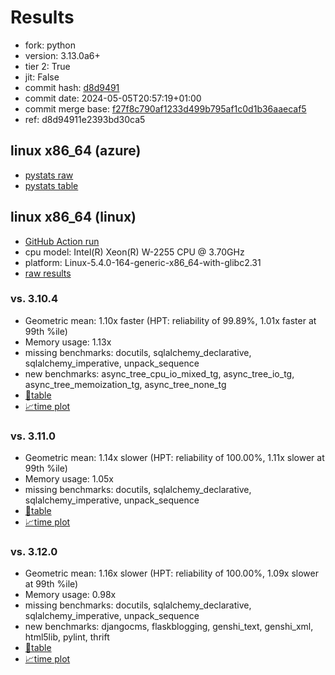 # Results

- fork: python
- version: 3.13.0a6+
- tier 2: True
- jit: False
- commit hash: [d8d9491](https://github.com/python/cpython/commit/d8d9491)
- commit date: 2024-05-05T20:57:19+01:00
- commit merge base: [f27f8c790af1233d499b795af1c0d1b36aaecaf5](https://github.com/python/cpython/commit/f27f8c790af1233d499b795af1c0d1b36aaecaf5)
- ref: d8d94911e2393bd30ca5

## linux x86_64 (azure)

- [pystats raw](bm-20240505-azure-x86_64-python-d8d94911e2393bd30ca5-3.13.0a6%2B-d8d9491-pystats.json)
- [pystats table](bm-20240505-azure-x86_64-python-d8d94911e2393bd30ca5-3.13.0a6%2B-d8d9491-pystats.md)

## linux x86_64 (linux)

- [GitHub Action run](https://github.com/faster-cpython/benchmarking/actions/runs/8961182344)
- cpu model: Intel(R) Xeon(R) W-2255 CPU @ 3.70GHz
- platform: Linux-5.4.0-164-generic-x86_64-with-glibc2.31
- [raw results](bm-20240505-linux-x86_64-python-d8d94911e2393bd30ca5-3.13.0a6%2B-d8d9491.json)

### vs. 3.10.4

- Geometric mean: 1.10x faster (HPT: reliability of 99.89%, 1.01x faster at 99th %ile)
- Memory usage: 1.13x
- missing benchmarks: docutils, sqlalchemy_declarative, sqlalchemy_imperative, unpack_sequence
- new benchmarks: async_tree_cpu_io_mixed_tg, async_tree_io_tg, async_tree_memoization_tg, async_tree_none_tg
- [📄table](bm-20240505-linux-x86_64-python-d8d94911e2393bd30ca5-3.13.0a6%2B-d8d9491-vs-3.10.4.md)
- [📈time plot](bm-20240505-linux-x86_64-python-d8d94911e2393bd30ca5-3.13.0a6%2B-d8d9491-vs-3.10.4.png)

### vs. 3.11.0

- Geometric mean: 1.14x slower (HPT: reliability of 100.00%, 1.11x slower at 99th %ile)
- Memory usage: 1.05x
- missing benchmarks: docutils, sqlalchemy_declarative, sqlalchemy_imperative, unpack_sequence
- [📄table](bm-20240505-linux-x86_64-python-d8d94911e2393bd30ca5-3.13.0a6%2B-d8d9491-vs-3.11.0.md)
- [📈time plot](bm-20240505-linux-x86_64-python-d8d94911e2393bd30ca5-3.13.0a6%2B-d8d9491-vs-3.11.0.png)

### vs. 3.12.0

- Geometric mean: 1.16x slower (HPT: reliability of 100.00%, 1.09x slower at 99th %ile)
- Memory usage: 0.98x
- missing benchmarks: docutils, sqlalchemy_declarative, sqlalchemy_imperative, unpack_sequence
- new benchmarks: djangocms, flaskblogging, genshi_text, genshi_xml, html5lib, pylint, thrift
- [📄table](bm-20240505-linux-x86_64-python-d8d94911e2393bd30ca5-3.13.0a6%2B-d8d9491-vs-3.12.0.md)
- [📈time plot](bm-20240505-linux-x86_64-python-d8d94911e2393bd30ca5-3.13.0a6%2B-d8d9491-vs-3.12.0.png)

